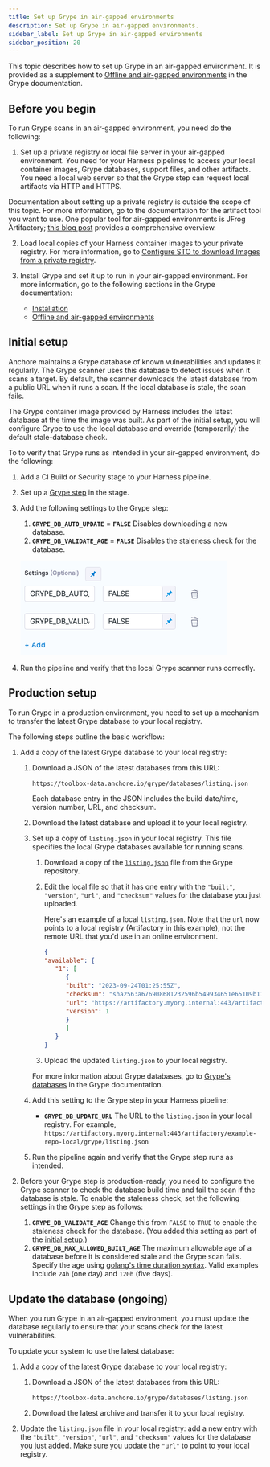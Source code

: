 ```yaml
---
title: Set up Grype in air-gapped environments
description: Set up Grype in air-gapped environments.
sidebar_label: Set up Grype in air-gapped environments
sidebar_position: 20
---
```


This topic describes how to set up Grype in an air-gapped environment. It is provided as a supplement to [Offline and air-gapped environments](https://github.com/anchore/grype#offline-and-air-gapped-environments) in the Grype documentation. 

## Before you begin

To run Grype scans in an air-gapped environment, you need do the following:

1. Set up a private registry or local file server in your air-gapped environment. You need for your Harness pipelines to access your local container images, Grype databases, support files, and other artifacts. You need a local web server so that the Grype step can request local artifacts via HTTP and HTTPS.

  Documentation about setting up a private registry is outside the scope of this topic. For more information, go to the documentation for the artifact tool you want to use. One popular tool for air-gapped environments is JFrog Artifactory; [this blog post](https://jfrog.com/blog/using-artifactory-with-an-air-gap/) provides a comprehensive overview. 

  <!-- TBD any other external tools we want to mention? I googled around for information about the other artifact repositories we support, or at least have connectors for...Bamboo, Azure Artifacts, Nexus, etc....I didn't find a lot of info about running these tools in air-gapped environments  -->

2. Load local copies of your Harness container images to your private registry. For more information, go to [Configure STO to download Images from a private registry](/docs/security-testing-orchestration/use-sto/set-up-sto-pipelines/download-images-from-private-registry).

3. Install Grype and set it up to run in your air-gapped environment. For more information, go to the following sections in the Grype documentation: 
   - [Installation](https://github.com/anchore/grype#installation)
   - [Offline and air-gapped environments](https://github.com/anchore/grype#offline-and-air-gapped-environments) 

## Initial setup

Anchore maintains a Grype database of known vulnerabilities and updates it regularly. The Grype scanner uses this database to detect issues when it scans a target. By default, the scanner downloads the latest database from a public URL when it runs a scan. If the local database is stale, the scan fails.  

The Grype container image provided by Harness includes the latest database at the time the image was built. As part of the initial setup, you will configure Grype to use the local database and override (temporarily) the default stale-database check.

To to verify that Grype runs as intended in your air-gapped environment, do the following:

1. Add a CI Build or Security stage to your Harness pipeline.

2. Set up a [Grype step](/docs/security-testing-orchestration/sto-techref-category/grype/grype-scanner-reference) in the stage. 

3. Add the following settings to the Grype step:

   1. **`GRYPE_DB_AUTO_UPDATE`** = **`FALSE`** Disables downloading a new database.
   2. **`GRYPE_DB_VALIDATE_AGE`** = **`FALSE`** Disables the staleness check for the database.

   ![](../static/grype-airgap-workflow-00.png)

4. Run the pipeline and verify that the local Grype scanner runs correctly.

## Production setup

To run Grype in a production environment, you need to set up a mechanism to transfer the latest Grype  database to your local registry. 

The following steps outline the basic workflow: 
   
1. Add a copy of the latest Grype database to your local registry: 
      1. Download a JSON of the latest databases from this URL:

         ```http
         https://toolbox-data.anchore.io/grype/databases/listing.json
         ```  

         Each database entry in the JSON includes the build date/time, version number, URL, and checksum. 

      2. Download the latest database and upload it to your local registry.    
   
   2. Set up a copy of `listing.json` in your local registry. This file specifies the local Grype databases available for running scans.
      1. Download a copy of the [`listing.json`](https://github.com/anchore/grype/blob/main/grype/db/test-fixtures/listing.json) file from the Grype repository.  
      2. Edit the local file so that it has one entry with the `"built"`, `"version"`, `"url"`, and `"checksum"` values for the database you just uploaded. 

         Here's an example of a local `listing.json`. Note that the `url` now points to a local registry (Artifactory in this example), not the remote URL that you'd use in an online environment. 

         ```json
         {
         "available": {
            "1": [
               {
               "built": "2023-09-24T01:25:55Z",
               "checksum": "sha256:a676908681232596b549934651e65109b11dce1c6a86c034a32110653fd95e71",
               "url": "https://artifactory.myorg.internal:443/artifactory/example-repo-local/grype/vulnerability-db_v1_2023-09-24T01:25:55Z_c1e349e7e8023eb909f4.tar.gz",
               "version": 1
               }
               ]
            }
         }
         ```

      3. Upload the updated `listing.json` to your local registry. 

      For more information about Grype databases, go to [Grype's databases](https://github.com/anchore/grype#grypes-database) in the Grype documentation.
   
   3. Add this setting to the Grype step in your Harness pipeline: 

      - **`GRYPE_DB_UPDATE_URL`** The URL to the `listing.json` in your local registry. For example, `https://artifactory.myorg.internal:443/artifactory/example-repo-local/grype/listing.json`

   4. Run the pipeline again and verify that the Grype step runs as intended.     

2. Before your Grype step is production-ready, you need to configure the Grype scanner to check the database build time and fail the scan if the database is stale. To enable the staleness check, set the following settings in the Grype step as follows:

   1. **`GRYPE_DB_VALIDATE_AGE`** Change this from `FALSE` to `TRUE` to enable the staleness check for the database. (You added this setting as part of the [initial setup](#initial-setup).)
   2. **`GRYPE_DB_MAX_ALLOWED_BUILT_AGE`** The maximum allowable age of a database before it is considered stale and the Grype scan fails. Specify the age using [golang's time duration syntax](https://pkg.go.dev/time#ParseDuration). Valid examples include `24h` (one day) and `120h` (five days). 

<!-- 
TBD 1 When you run a scan with this setup, does Grype use the most recent database specified in `listing.json`?
TBD 2 Any specific guidance for a good max-allowed time? It looks like Grype updates their databases more-or-less daily.
-->

## Update the database (ongoing)

When you run Grype in an air-gapped environment, you must update the database regularly to ensure that your scans check for the latest vulnerabilities. 

To update your system to use the latest database:

   1. Add a copy of the latest Grype database to your local registry: 
      1. Download a JSON of the latest databases from this URL:

         ```http
         https://toolbox-data.anchore.io/grype/databases/listing.json
         ```  

      2. Download the latest archive and transfer it to your local registry.
   2. Update the `listing.json` file in your local registry: add a new entry with the `"built"`, `"version"`, `"url"`, and `"checksum"` values for the database you just added. 
      Make sure you update the `"url"` to point to your local registry. 
 
